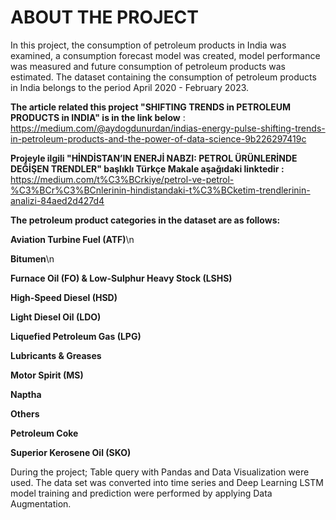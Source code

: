 # ABOUT THE PROJECT
In this project, the consumption of petroleum products in India was examined, a consumption forecast model was created, model performance was measured and future consumption of petroleum products was estimated.
The dataset containing the consumption of petroleum products in India belongs to the period April 2020 - February 2023.

**The article related this project "SHIFTING TRENDS in PETROLEUM PRODUCTS in INDIA" is in the link below** : https://medium.com/@aydogdunurdan/indias-energy-pulse-shifting-trends-in-petroleum-products-and-the-power-of-data-science-9b226297419c

**Projeyle ilgili "HİNDİSTAN’IN ENERJİ NABZI: PETROL ÜRÜNLERİNDE DEĞİŞEN TRENDLER" başlıklı Türkçe Makale aşağıdaki linktedir :**
https://medium.com/t%C3%BCrkiye/petrol-ve-petrol-%C3%BCr%C3%BCnlerinin-hindistandaki-t%C3%BCketim-trendlerinin-analizi-84aed2d427d4


**The petroleum product categories in the dataset are as follows:**

**Aviation Turbine Fuel (ATF)**\n

**Bitumen**\n

**Furnace Oil (FO) & Low-Sulphur Heavy Stock (LSHS)**

**High-Speed ​​Diesel (HSD)**

**Light Diesel Oil (LDO)**

**Liquefied Petroleum Gas (LPG)**

**Lubricants & Greases**

**Motor Spirit (MS)**

**Naptha**

**Others**

**Petroleum Coke**

**Superior Kerosene Oil (SKO)**

During the project;
Table query with Pandas and Data Visualization were used.
The data set was converted into time series and Deep Learning LSTM model training and prediction were performed by applying Data Augmentation.
